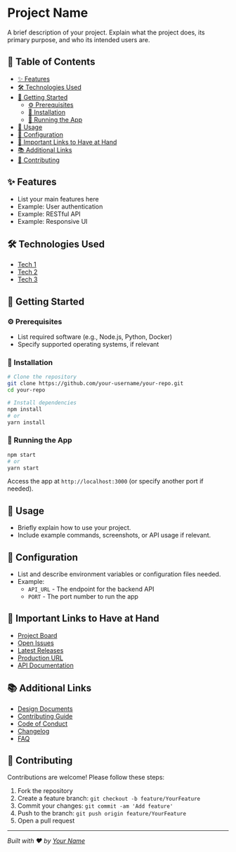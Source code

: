 # Project Name

A brief description of your project. Explain what the project does, its primary purpose, and who its intended users are.

## 📑 Table of Contents

- [✨ Features](#-features)
- [🛠️ Technologies Used](#-technologies-used)
- [🚀 Getting Started](#-getting-started)
  - [⚙️ Prerequisites](#-prerequisites)
  - [💾 Installation](#-installation)
  - [🏃 Running the App](#-running-the-app)
- [👾 Usage](#-usage)
- [📝 Configuration](#-configuration)
- [🔗 Important Links to Have at Hand](#-important-links-to-have-at-hand)
- [📚 Additional Links](#-additional-links)
- [🤝 Contributing](#-contributing)

## ✨ Features

- List your main features here
- Example: User authentication
- Example: RESTful API
- Example: Responsive UI

## 🛠️ Technologies Used

- [Tech 1](https://link-to-tech.com)
- [Tech 2](https://link-to-tech.com)
- [Tech 3](https://link-to-tech.com)

## 🚀 Getting Started

### ⚙️ Prerequisites

- List required software (e.g., Node.js, Python, Docker)
- Specify supported operating systems, if relevant

### 💾 Installation

```sh
# Clone the repository
git clone https://github.com/your-username/your-repo.git
cd your-repo

# Install dependencies
npm install
# or
yarn install
```

### 🏃 Running the App

```sh
npm start
# or
yarn start
```

Access the app at `http://localhost:3000` (or specify another port if needed).

## 👾 Usage

- Briefly explain how to use your project.
- Include example commands, screenshots, or API usage if relevant.

## 📝 Configuration

- List and describe environment variables or configuration files needed.
- Example:
  - `API_URL` - The endpoint for the backend API
  - `PORT` - The port number to run the app

## 🔗 Important Links to Have at Hand

- [Project Board](#)
- [Open Issues](#)
- [Latest Releases](#)
- [Production URL](#)
- [API Documentation](#)

## 📚 Additional Links

- [Design Documents](#)
- [Contributing Guide](#)
- [Code of Conduct](#)
- [Changelog](#)
- [FAQ](#)

## 🤝 Contributing

Contributions are welcome! Please follow these steps:

1. Fork the repository
2. Create a feature branch: `git checkout -b feature/YourFeature`
3. Commit your changes: `git commit -am 'Add feature'`
4. Push to the branch: `git push origin feature/YourFeature`
5. Open a pull request

---

_Built with ❤️ by [Your Name](https://github.com/your-username)_
